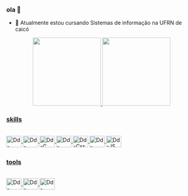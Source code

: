 ### ola 🤝

- 🔭 Atualmente estou cursando Sistemas de informação na UFRN de caicó


<div align="center">
  <a href="https://github.com/daviddevolin">
  <img height="180em" src="https://github-readme-stats.vercel.app/api?username=daviddevolin&show_icons=true&theme=dracula&include_all_commits=true&count_private=true"/>
  <img height="180em" src="https://github-readme-stats.vercel.app/api/top-langs/?username=daviddevolin&layout=compact&langs_count=7&theme=dracula"/>
</div>
  
### skills
<div style="display: inline_block"><br>
  
  <img align="center" alt="Dd-Python" height="30" width="40"  src="https://cdn.jsdelivr.net/gh/devicons/devicon/icons/python/python-original.svg" />
  <img align="center" alt="Dd-Java" height="30" width="40"  src="https://cdn.jsdelivr.net/gh/devicons/devicon/icons/java/java-original.svg" />
  <img align="center" alt="Dd-C" height="30" width="40" src="https://cdn.jsdelivr.net/gh/devicons/devicon/icons/c/c-plain.svg" />
  <img align="center" alt="Dd-Html" height="30" width="40" src="https://cdn.jsdelivr.net/gh/devicons/devicon/icons/html5/html5-original-wordmark.svg" />
  <img align="center" alt="Dd-Css" height="30" width="40" src="https://cdn.jsdelivr.net/gh/devicons/devicon/icons/css3/css3-original-wordmark.svg" />
  <img align="center" alt="Dd-React" height="30" width="40" src="https://cdn.jsdelivr.net/gh/devicons/devicon/icons/react/react-original.svg" />
  <img align="center" alt="Dd-JS" height="30" width="40" src="https://cdn.jsdelivr.net/gh/devicons/devicon/icons/javascript/javascript-original.svg" />
          
          
</div>

  ##

### tools

<div style="display: inline_block"><br>
  <img align="center" alt="Dd-Matlab" height="30" width="40" src="https://cdn.jsdelivr.net/gh/devicons/devicon/icons/matlab/matlab-original.svg" />
  <img align="center" alt="Dd-VsCode" height="30" width="40" src="https://cdn.jsdelivr.net/gh/devicons/devicon/icons/vscode/vscode-original.svg" />
  <img align="center" alt="Dd-Github" height="30" width="40" src="https://cdn.jsdelivr.net/gh/devicons/devicon/icons/github/github-original.svg" />  
</div>
